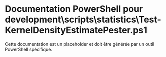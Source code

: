 # Documentation PowerShell pour development\scripts\statistics\Test-KernelDensityEstimatePester.ps1

Cette documentation est un placeholder et doit être générée par un outil PowerShell spécifique.
